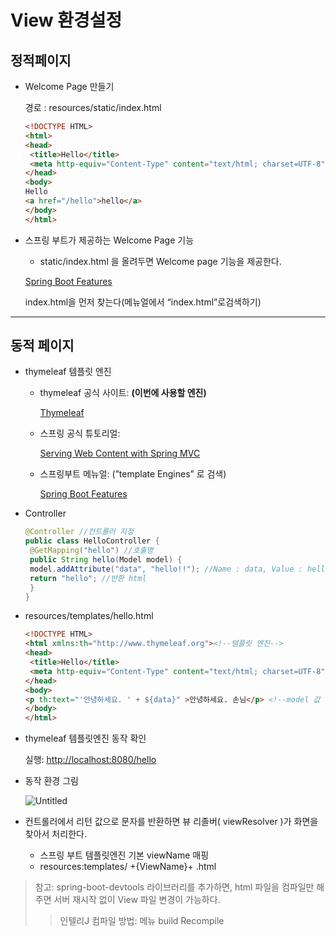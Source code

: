 # View 환경설정

## 정적페이지

- Welcome Page 만들기
    
    경로 : resources/static/index.html
    
    ```html
    <!DOCTYPE HTML>
    <html>
    <head>
     <title>Hello</title>
     <meta http-equiv="Content-Type" content="text/html; charset=UTF-8" />
    </head>
    <body>
    Hello
    <a href="/hello">hello</a>
    </body>
    </html>
    ```
    
- 스프링 부트가 제공하는 Welcome Page 기능
    - static/index.html 을 올려두면 Welcome page 기능을 제공한다.
    
    [Spring Boot Features](https://docs.spring.io/spring-boot/docs/2.3.1.RELEASE/reference/html/spring-boot-features.html#boot-features-spring-mvc-welcome-page)
    
    index.html을 먼저 찾는다(메뉴얼에서 “index.html”로검색하기)
    

---

## 동적 페이지

- thymeleaf 템플릿 엔진
    - thymeleaf 공식 사이트: **(이번에 사용할 엔진)**
        
        [Thymeleaf](https://www.thymeleaf.org/)
        
    - 스프링 공식 튜토리얼:
        
        [Serving Web Content with Spring MVC](https://spring.io/guides/gs/serving-web-content/)
        
    - 스프링부트 메뉴얼: (”template Engines” 로 검색)
        
        [Spring Boot Features](https://docs.spring.io/spring-boot/docs/2.3.1.RELEASE/reference/html/spring-boot-features.html#boot-features-spring-mvc-template-engines)
        
- Controller
    
    ```java
    @Controller //컨트롤러 지정
    public class HelloController {
     @GetMapping("hello") //호출명
     public String hello(Model model) {
     model.addAttribute("data", "hello!!"); //Name : data, Value : hello!!
     return "hello"; //반환 html
     }
    }
    ```
    
- resources/templates/hello.html
    
    ```html
    <!DOCTYPE HTML>
    <html xmlns:th="http://www.thymeleaf.org"><!--템플릿 엔진-->
    <head>
     <title>Hello</title>
     <meta http-equiv="Content-Type" content="text/html; charset=UTF-8" />
    </head>
    <body>
    <p th:text="'안녕하세요. ' + ${data}" >안녕하세요. 손님</p> <!--model 값 가져옴-->
    </body>
    </html>
    ```
    
- thymeleaf 템플릿엔진 동작 확인
    
    실행: [http://localhost:8080/hello](http://localhost:8080/hello)
    
- 동작 환경 그림
    
    ![Untitled](https://user-images.githubusercontent.com/78712704/206901188-46444608-443d-4187-93a6-a058dc0dba0d.png)
    
- 컨트롤러에서 리턴 값으로 문자를 반환하면 뷰 리졸버( viewResolver )가 화면을 찾아서 처리한다.
    - 스프링 부트 템플릿엔진 기본 viewName 매핑
    - resources:templates/ +{ViewName}+ .html

> 참고: spring-boot-devtools 라이브러리를 추가하면, html 파일을 컴파일만 해주면 서버 재시작 없이
View 파일 변경이 가능하다.
> 
> 
> > 인텔리J 컴파일 방법: 메뉴 build Recompile
> >

